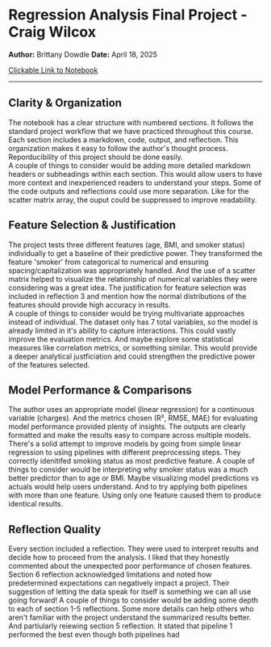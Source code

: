# Regression Analysis Final Project - Craig Wilcox
**Author:** Brittany Dowdle
**Date:** April 18, 2025

[Clickable Link to Notebook](https://github.com/S572396/ml-07-sruiz/blob/main/sruiz-medreg.ipynb)

****

## Clarity & Organization

The notebook has a clear structure with numbered sections. It follows the standard project workflow that we have practiced throughout this course. Each section includes a markdown, code, output, and reflection. This organization makes it easy to follow the author's thought process. Reporducibility of this project should be done easily.   
A couple of things to consider would be adding more detailed markdown headers or subheadings within each section. This would allow users to have more context and inexperienced readers to understand your steps. Some of the code outputs and reflections could use more separation. Like for the scatter matrix array, the ouput could be suppressed to improve readability.

## Feature Selection & Justification

The project tests three different features (age, BMI, and smoker status) individually to get a baseline of their predictive power.
They transformed the feature 'smoker' from categorical to numerical and ensuring spacing/capitalization was appropriately handled. And the use of a scatter matrix helped to visualize the relationship of numerical variables they were considering was a great idea. The justification for feature selection was included in reflection 3 and mention how the normal distributions of the features should provide high accuracy in results.   
A couple of things to consider would be trying multivariate approaches instead of individual. The dataset only has 7 total variables, so the model is already limited in it's ability to capture interactions. This could vastly improve the evaluation metrics. And maybe explore some statistical measures like correlation metrics, or something similar. This would provide a deeper analytical justficiation and could strengthen the predictive power of the features selected.

## Model Performance & Comparisons

The author uses an appropriate model (linear regression) for a continuous variable (charges). And the metrics chosen (R², RMSE, MAE) for evaluating model performance provided plenty of insights. The outputs are clearly formatted and make the results easy to compare across multiple models. There's a solid attempt to improve models by going from simple linear regression to using pipelines with different preprocessing steps. They correctly idenitifed smoking status as most predictive feature.
A couple of things to consider would be interpreting why smoker status was a much better predictor than to age or BMI. Maybe visualizing model predictions vs actuals would help users understand. And to try applying both pipelines with more than one feature. Using only one feature caused them to produce identical results. 

## Reflection Quality

Every section included a reflection. They were used to interpret results and decide how to proceed from the analysis. I liked that they honestly commented about the unexpected poor performance of chosen features. Section 6 reflection acknowledged limitations and noted how predetermined expectations can negatively impact a project. Their suggestion of letting the data speak for itself is something we can all use going forward!
A couple of things to consider would be adding some depth to each of section 1-5 reflections. Some more details can help others who aren't familiar with the project understand the summarized results better. And partiularly reiewing section 5 reflection. It stated that pipeline 1 performed the best even though both pipelines had 